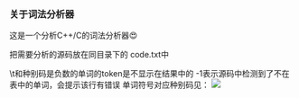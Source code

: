 ### 关于词法分析器

这是一个分析C++/C的词法分析器😍

把需要分析的源码放在同目录下的 code.txt中


\t和种别码是负数的单词的token是不显示在结果中的
-1表示源码中检测到了不在表中的单词，会提示该行有错误
单词符号对应种别码见：
![](https://kibo24-1305312055.cos.ap-beijing.myqcloud.com/C10WARED58CMM@FCI3%7BEACO.png)
